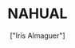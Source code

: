 ---
title: 'NAHUAL'
description: 'también conocido como Sasquatch, es un críptido con el aspecto de un primate perteneciente a la familia de los homínidos, que supuestamente suele verse en bosques a elevadas altitudes'
pubDate: '2024-04-04T09:21:49.613Z'
heroImage: '/pie grande.webp'
categories: ['leyendas', 'terror', 'mitologia', 'leyenda']
tags: ['pie grande', 'rasguños', 'gritos', 'Peliculas', 'spelaje']
author: '["Iris Almaguer"]'
---